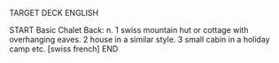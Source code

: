 TARGET DECK
ENGLISH

START
Basic
Chalet
Back: n. 1 swiss mountain hut or cottage with overhanging eaves. 2 house in a similar style. 3 small cabin in a holiday camp etc. [swiss french]
END
